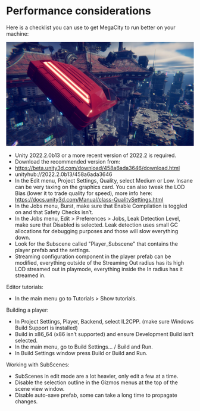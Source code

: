 # Performance considerations

Here is a checklist you can use to get MegaCity to run better on your machine:

![Alt text](Assets/Tutorial/Textures/promo.jpg?raw=true "Megacity")

* Unity 2022.2.0b13 or a more recent version of 2022.2 is required.
* Download the recommended version from: 
* https://beta.unity3d.com/download/458a6ada3646/download.html
* unityhub://2022.2.0b13/458a6ada3646 
* In the Edit menu, Project Settings, Quality, select Medium or Low. Insane can be very taxing on the graphics card. You can also tweak the LOD Bias (lower it to trade quality for speed), more info here: https://docs.unity3d.com/Manual/class-QualitySettings.html
* In the Jobs menu, Burst, make sure that Enable Compilation is toggled on and that Safety Checks isn’t.
* In the Jobs menu, Edit > Preferences > Jobs, Leak Detection Level, make sure that Disabled is selected. Leak detection uses small GC allocations for debugging purposes and those will slow everything down.
* Look for the Subscene called "Player_Subscene" that contains the player prefab and the settings. 
* Streaming configuration component in the player prefab can be modified, everything outside of the Streaming Out radius has its high LOD streamed out in playmode, everything inside the In radius has it streamed in.

Editor tutorials:
* In the main menu go to Tutorials > Show tutorials.

Building a player:
* In Project Settings, Player, Backend, select IL2CPP. (make sure Windows Build Support is installed)
* Build in x86_64 (x86 isn’t supported) and ensure Development Build isn’t selected.
* In the main menu, go to Build Settings... / Build and Run.
* In Build Settings window press Build or Build and Run. 

Working with SubScenes:
* SubScenes in edit mode are a lot heavier, only edit a few at a time.
* Disable the selection outline in the Gizmos menus at the top of the scene view window.
* Disable auto-save prefab, some can take a long time to propagate changes.


